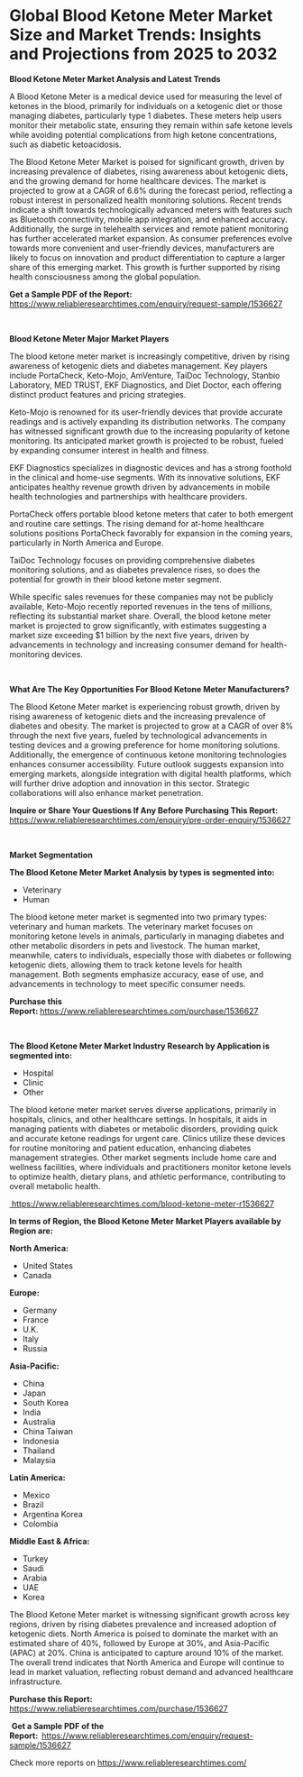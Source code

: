 <p><h1>Global Blood Ketone Meter Market Size and Market Trends: Insights and Projections from 2025 to 2032</h1></p><p><strong>Blood Ketone Meter Market Analysis and Latest Trends</strong></p>
<p><p>A Blood Ketone Meter is a medical device used for measuring the level of ketones in the blood, primarily for individuals on a ketogenic diet or those managing diabetes, particularly type 1 diabetes. These meters help users monitor their metabolic state, ensuring they remain within safe ketone levels while avoiding potential complications from high ketone concentrations, such as diabetic ketoacidosis.</p><p>The Blood Ketone Meter Market is poised for significant growth, driven by increasing prevalence of diabetes, rising awareness about ketogenic diets, and the growing demand for home healthcare devices. The market is projected to grow at a CAGR of 6.6% during the forecast period, reflecting a robust interest in personalized health monitoring solutions. Recent trends indicate a shift towards technologically advanced meters with features such as Bluetooth connectivity, mobile app integration, and enhanced accuracy. Additionally, the surge in telehealth services and remote patient monitoring has further accelerated market expansion. As consumer preferences evolve towards more convenient and user-friendly devices, manufacturers are likely to focus on innovation and product differentiation to capture a larger share of this emerging market. This growth is further supported by rising health consciousness among the global population.</p></p>
<p><strong>Get a Sample PDF of the Report:&nbsp;</strong> <a href="https://www.reliableresearchtimes.com/enquiry/request-sample/1536627?utm_campaign=2631&utm_medium=2&utm_source=Github&utm_content=ia&utm_term=03032025&utm_id=blood-ketone-meter">https://www.reliableresearchtimes.com/enquiry/request-sample/1536627</a></p>
<p>&nbsp;</p>
<p><strong>Blood Ketone Meter Major Market Players</strong></p>
<p><p>The blood ketone meter market is increasingly competitive, driven by rising awareness of ketogenic diets and diabetes management. Key players include PortaCheck, Keto-Mojo, AmVenture, TaiDoc Technology, Stanbio Laboratory, MED TRUST, EKF Diagnostics, and Diet Doctor, each offering distinct product features and pricing strategies.</p><p>Keto-Mojo is renowned for its user-friendly devices that provide accurate readings and is actively expanding its distribution networks. The company has witnessed significant growth due to the increasing popularity of ketone monitoring. Its anticipated market growth is projected to be robust, fueled by expanding consumer interest in health and fitness.</p><p>EKF Diagnostics specializes in diagnostic devices and has a strong foothold in the clinical and home-use segments. With its innovative solutions, EKF anticipates healthy revenue growth driven by advancements in mobile health technologies and partnerships with healthcare providers.</p><p>PortaCheck offers portable blood ketone meters that cater to both emergent and routine care settings. The rising demand for at-home healthcare solutions positions PortaCheck favorably for expansion in the coming years, particularly in North America and Europe.</p><p>TaiDoc Technology focuses on providing comprehensive diabetes monitoring solutions, and as diabetes prevalence rises, so does the potential for growth in their blood ketone meter segment.</p><p>While specific sales revenues for these companies may not be publicly available, Keto-Mojo recently reported revenues in the tens of millions, reflecting its substantial market share. Overall, the blood ketone meter market is projected to grow significantly, with estimates suggesting a market size exceeding $1 billion by the next five years, driven by advancements in technology and increasing consumer demand for health-monitoring devices.</p></p>
<p>&nbsp;</p>
<p><strong>What Are The Key Opportunities For Blood Ketone Meter Manufacturers?</strong></p>
<p><p>The Blood Ketone Meter market is experiencing robust growth, driven by rising awareness of ketogenic diets and the increasing prevalence of diabetes and obesity. The market is projected to grow at a CAGR of over 8% through the next five years, fueled by technological advancements in testing devices and a growing preference for home monitoring solutions. Additionally, the emergence of continuous ketone monitoring technologies enhances consumer accessibility. Future outlook suggests expansion into emerging markets, alongside integration with digital health platforms, which will further drive adoption and innovation in this sector. Strategic collaborations will also enhance market penetration.</p></p>
<p><strong>Inquire or Share Your Questions If Any Before Purchasing This Report:</strong> <a href="https://www.reliableresearchtimes.com/enquiry/pre-order-enquiry/1536627?utm_campaign=2631&utm_medium=2&utm_source=Github&utm_content=ia&utm_term=03032025&utm_id=blood-ketone-meter">https://www.reliableresearchtimes.com/enquiry/pre-order-enquiry/1536627</a></p>
<p>&nbsp;</p>
<p><strong>Market Segmentation</strong></p>
<p><strong>The Blood Ketone Meter Market Analysis by types is segmented into:</strong></p>
<p><ul><li>Veterinary</li><li>Human</li></ul></p>
<p><p>The blood ketone meter market is segmented into two primary types: veterinary and human markets. The veterinary market focuses on monitoring ketone levels in animals, particularly in managing diabetes and other metabolic disorders in pets and livestock. The human market, meanwhile, caters to individuals, especially those with diabetes or following ketogenic diets, allowing them to track ketone levels for health management. Both segments emphasize accuracy, ease of use, and advancements in technology to meet specific consumer needs.</p></p>
<p><strong>Purchase this Report:&nbsp;</strong><a href="https://www.reliableresearchtimes.com/purchase/1536627?utm_campaign=2631&utm_medium=2&utm_source=Github&utm_content=ia&utm_term=03032025&utm_id=blood-ketone-meter">https://www.reliableresearchtimes.com/purchase/1536627</a></p>
<p>&nbsp;</p>
<p><strong>The Blood Ketone Meter Market Industry Research by Application is segmented into:</strong></p>
<p><ul><li>Hospital</li><li>Clinic</li><li>Other</li></ul></p>
<p><p>The blood ketone meter market serves diverse applications, primarily in hospitals, clinics, and other healthcare settings. In hospitals, it aids in managing patients with diabetes or metabolic disorders, providing quick and accurate ketone readings for urgent care. Clinics utilize these devices for routine monitoring and patient education, enhancing diabetes management strategies. Other market segments include home care and wellness facilities, where individuals and practitioners monitor ketone levels to optimize health, dietary plans, and athletic performance, contributing to overall metabolic health.</p></p>
<p><a href="https://www.reliableresearchtimes.com/blood-ketone-meter-r1536627?utm_campaign=2631&utm_medium=2&utm_source=Github&utm_content=ia&utm_term=03032025&utm_id=blood-ketone-meter">&nbsp;https://www.reliableresearchtimes.com/blood-ketone-meter-r1536627</a></p>
<p><strong>In terms of Region, the Blood Ketone Meter Market Players available by Region are:</strong></p>
<p>
    <p> <strong> North America: </strong>
        <ul>
            <li>United States</li>
            <li>Canada</li>
        </ul>
        </p> 
    <p> <strong> Europe: </strong>
        <ul>
            <li>Germany</li>
            <li>France</li>
            <li>U.K.</li>
            <li>Italy</li>
            <li>Russia</li>
        </ul>
        </p> 
    <p> <strong> Asia-Pacific: </strong>
        <ul>
            <li>China</li>
            <li>Japan</li>
            <li>South Korea</li>
            <li>India</li>
            <li>Australia</li>
            <li>China Taiwan</li>
            <li>Indonesia</li>
            <li>Thailand</li>
            <li>Malaysia</li>
        </ul>
        </p> 
    <p> <strong> Latin America: </strong>
        <ul>
            <li>Mexico</li>
            <li>Brazil</li>
            <li>Argentina Korea</li>
            <li>Colombia</li>
        </ul>
        </p> 
    <p> <strong> Middle East & Africa: </strong>
        <ul>
            <li>Turkey</li>
            <li>Saudi</li>
            <li>Arabia</li>
            <li>UAE</li>
            <li>Korea</li>
        </ul>
    </p>
    </p>
<p><p>The Blood Ketone Meter market is witnessing significant growth across key regions, driven by rising diabetes prevalence and increased adoption of ketogenic diets. North America is poised to dominate the market with an estimated share of 40%, followed by Europe at 30%, and Asia-Pacific (APAC) at 20%. China is anticipated to capture around 10% of the market. The overall trend indicates that North America and Europe will continue to lead in market valuation, reflecting robust demand and advanced healthcare infrastructure.</p></p>
<p><strong>Purchase this Report: </strong><a href="https://www.reliableresearchtimes.com/purchase/1536627?utm_campaign=2631&utm_medium=2&utm_source=Github&utm_content=ia&utm_term=03032025&utm_id=blood-ketone-meter">https://www.reliableresearchtimes.com/purchase/1536627</a></p>
<p>&nbsp;<strong>Get a Sample PDF of the Report:&nbsp;&nbsp;</strong><a href="https://www.reliableresearchtimes.com/enquiry/request-sample/1536627?utm_campaign=2631&utm_medium=2&utm_source=Github&utm_content=ia&utm_term=03032025&utm_id=blood-ketone-meter">https://www.reliableresearchtimes.com/enquiry/request-sample/1536627</a></p>
<p><strong></strong></p>
<p>Check more reports on <a href="https://www.reliableresearchtimes.com/?utm_campaign=2631&utm_medium=2&utm_source=Github&utm_content=ia&utm_term=03032025&utm_id=blood-ketone-meter">https://www.reliableresearchtimes.com/</a></p>